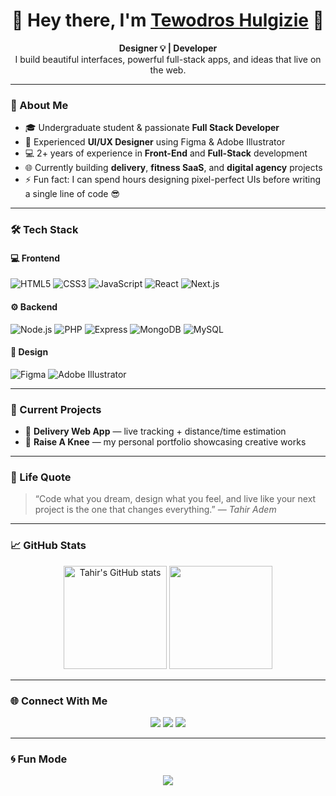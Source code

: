 <h1 align="center">👋 Hey there, I'm <a href="#">Tewodros Hulgizie</a> 🧠</h1>

<p align="center">
  <b>Designer 💡 | Developer</b><br>
  I build beautiful interfaces, powerful full-stack apps, and ideas that live on the web.
</p>

---

### 🧩 About Me
- 🎓 Undergraduate student & passionate **Full Stack Developer**
- 🎨 Experienced **UI/UX Designer** using Figma & Adobe Illustrator  
- 💻 2+ years of experience in **Front-End** and **Full-Stack** development  
- 🌐 Currently building **delivery**, **fitness SaaS**, and **digital agency** projects  
- ⚡ Fun fact: I can spend hours designing pixel-perfect UIs before writing a single line of code 😎  

---

### 🛠️ Tech Stack

#### 💻 Frontend
![HTML5](https://img.shields.io/badge/HTML5-E34F26?logo=html5&logoColor=white)
![CSS3](https://img.shields.io/badge/CSS3-1572B6?logo=css3&logoColor=white)
![JavaScript](https://img.shields.io/badge/JavaScript-F7DF1E?logo=javascript&logoColor=black)
![React](https://img.shields.io/badge/React-20232A?logo=react&logoColor=61DAFB)
![Next.js](https://img.shields.io/badge/Next.js-000000?logo=nextdotjs&logoColor=white)

#### ⚙️ Backend
![Node.js](https://img.shields.io/badge/Node.js-43853D?logo=node.js&logoColor=white)
![PHP](https://img.shields.io/badge/PHP-777BB4?logo=php&logoColor=white)
![Express](https://img.shields.io/badge/Express.js-000000?logo=express&logoColor=white)
![MongoDB](https://img.shields.io/badge/MongoDB-47A248?logo=mongodb&logoColor=white)
![MySQL](https://img.shields.io/badge/MySQL-4479A1?logo=mysql&logoColor=white)

#### 🎨 Design
![Figma](https://img.shields.io/badge/Figma-F24E1E?logo=figma&logoColor=white)
![Adobe Illustrator](https://img.shields.io/badge/Adobe%20Illustrator-FF9A00?logo=adobeillustrator&logoColor=white)

---

### 🚀 Current Projects 
- 🍕 **Delivery Web App** — live tracking + distance/time estimation  
- 💼 **Raise A Knee** — my personal portfolio showcasing creative works  

---

### 🧠 Life Quote
> “Code what you dream, design what you feel, and live like your next project is the one that changes everything.” — *Tahir Adem*

---

### 📈 GitHub Stats
<p align="center">
  <img src="https://github-readme-stats.vercel.app/api?username=TahirAdem&show_icons=true&theme=radical" alt="Tahir's GitHub stats" height="165"/>
  <img src="https://github-readme-stats.vercel.app/api/top-langs/?username=TahirAdem&layout=compact&theme=radical" height="165"/>
</p>

---

### 🌐 Connect With Me
<p align="center">
  <a href="https://github.com/TahirAdem"><img src="https://img.shields.io/badge/GitHub-100000?logo=github&logoColor=white"></a>
  <a href="https://www.linkedin.com/in/"><img src="https://img.shields.io/badge/LinkedIn-0077B5?logo=linkedin&logoColor=white"></a>
  <a href="mailto:ademt0614@gmail.com"><img src="https://img.shields.io/badge/Gmail-D14836?logo=gmail&logoColor=white"></a>
</p>

---

### 🌀 Fun Mode
<p align="center">
  <img src="https://readme-typing-svg.demolab.com?font=Fira+Code&size=22&pause=1000&center=true&vCenter=true&width=700&lines=Building+dreams+with+code+💫;Designing+the+future+with+pixels+🎨;Living+to+create%2C+not+to+consume+⚡;Welcome+to+my+creative+universe!+🚀">
</p>

